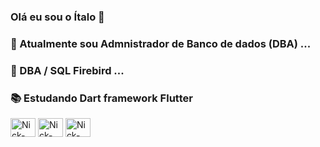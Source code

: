 ### Olá eu sou o Ítalo 👋




### 🔭 Atualmente sou Admnistrador de Banco de dados (DBA) ...
### 🌱 DBA / SQL Firebird ...
### 📚 Estudando Dart framework Flutter 

<img align="center" alt="Nick-Js" height="30" width="40" src="https://upload.wikimedia.org/wikipedia/commons/8/8e/Firebird_logo.svg" > 
<img align="center" alt="Nick-Js" height="30" width="40" src="https://upload.wikimedia.org/wikipedia/commons/f/fe/Dart_programming_language_logo.svg"> 
<img align="center" alt="Nick-Js" height="30" width="40" src="https://upload.wikimedia.org/wikipedia/commons/4/44/Google-flutter-logo.svg"> 



